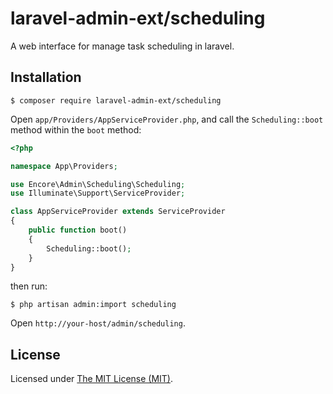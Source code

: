 laravel-admin-ext/scheduling
============================

A web interface for manage task scheduling in laravel.

## Installation

```
$ composer require laravel-admin-ext/scheduling

```

Open `app/Providers/AppServiceProvider.php`, and call the `Scheduling::boot` method within the `boot` method:

```php
<?php

namespace App\Providers;

use Encore\Admin\Scheduling\Scheduling;
use Illuminate\Support\ServiceProvider;

class AppServiceProvider extends ServiceProvider
{
    public function boot()
    {
        Scheduling::boot();
    }
}
```

then run: 

```
$ php artisan admin:import scheduling
```

Open `http://your-host/admin/scheduling`.

License
------------
Licensed under [The MIT License (MIT)](LICENSE).
